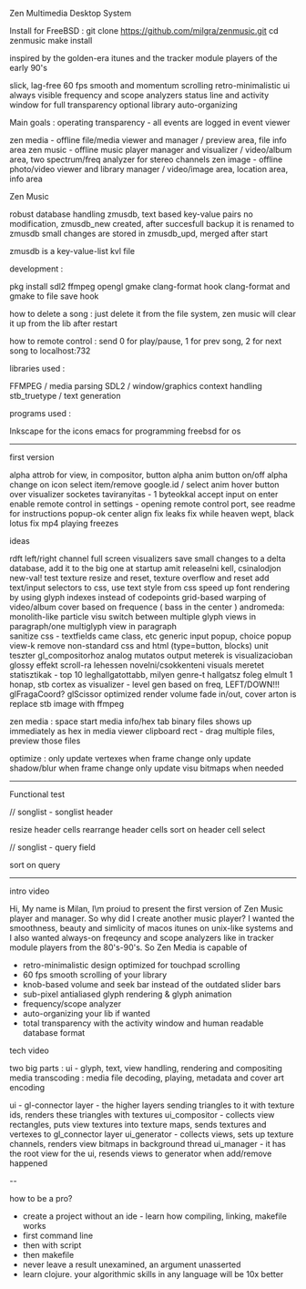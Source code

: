 Zen Multimedia Desktop System

Install for FreeBSD :
git clone https://github.com/milgra/zenmusic.git
cd zenmusic
make install

inspired by the golden-era itunes and the tracker module players of the early 90's

slick, lag-free 60 fps smooth and momentum scrolling
retro-minimalistic ui
always visible frequency and scope analyzers
status line and activity window for full transparency
optional library auto-organizing

Main goals : operating transparency - all events are logged in event viewer

zen media - offline file/media viewer and manager / preview area, file info area
zen music - offline music player manager and visualizer / video/album area, two spectrum/freq analyzer for stereo channels
zen image - offline photo/video viewer and library manager / video/image area, location area, info area


Zen Music

robust database handling
zmusdb, text based key-value pairs
no modification, zmusdb_new created, after succesfull backup it is renamed to zmusdb
small changes are stored in zmusdb_upd, merged after start

zmusdb is a key-value-list kvl file

development :

pkg install sdl2 ffmpeg opengl gmake clang-format
hook clang-format and gmake to file save hook

how to delete a song : just delete it from the file system, zen music will clear it up from the lib after restart

how to remote control : send 0 for play/pause, 1 for prev song, 2 for next song to localhost:732

libraries used :

FFMPEG / media parsing
SDL2 / window/graphics context handling
stb_truetype / text generation

programs used :

Inkscape for the icons
emacs for programming
freebsd for os

---

first version

alpha attrob for view, in compositor, button alpha anim
button on/off alpha change on icon
select item/remove google.id / select anim
hover button over visualizer
socketes taviranyitas - 1 byteokkal
accept input on enter
enable remote control in settings - opening remote control port, see readme for instructions
popup-ok center align
fix leaks
fix while heaven wept, black lotus
fix mp4 playing freezes

ideas

rdft left/right channel
full screen visualizers
save small changes to a delta database, add it to the big one at startup
amit releaselni kell, csinalodjon new-val!
test texture resize and reset, texture overflow and reset
add text/input selectors to css, use text style from css
speed up font rendering by using glyph indexes instead of codepoints
grid-based warping of video/album cover based on frequence ( bass in the center )
andromeda: monolith-like particle visu
switch between multiple glyph views in paragraph/one multiglyph view in paragraph  
sanitize css - textfields came class, etc
generic input popup, choice popup view-k
remove non-standard css and html (type=button, blocks)
unit teszter gl_compositorhoz
analog mutatos output meterek is visualizacioban
glossy effekt
scroll-ra lehessen novelni/csokkenteni visuals meretet
statisztikak - top 10 leghallgatottabb, milyen genre-t hallgatsz foleg elmult 1 honap, stb
cortex as visualizer - level gen based on freq, LEFT/DOWN!!!
glFragaCoord? glScissor optimized render
volume fade in/out, cover arton is
replace stb image with ffmpeg

zen media :
space start media
info/hex tab
binary files shows up immediately as hex in media viewer
clipboard rect - drag multiple files, preview those files

optimize :
only update vertexes when frame change
only update shadow/blur when frame change
only update visu bitmaps when needed

---

Functional test

// songlist - songlist header

resize header cells
rearrange header cells
sort on header cell select

// songlist - query field

sort on query


---

intro video

Hi, My name is Milan, I\m proiud to present the first version of Zen Music player and manager.
So why did I create another music player?
I wanted the smoothness, beauty and simlicity of macos itunes on unix-like systems and I also wanted always-on freqeuncy and scope analyzers like in tracker module players from the 80's-90's.
So Zen Media is capable of
- retro-minimalistic design optimized for touchpad scrolling 
- 60 fps smooth scrolling of your library
- knob-based volume and seek bar instead of the outdated slider bars
- sub-pixel antialiased glyph rendering & glyph animation
- frequency/scope analyzer
- auto-organizing your lib if wanted
- total transparency with the activity window and human readable database format

tech video

two big parts : ui - glyph, text, view handling, rendering and compositing
media transcoding : media file decoding, playing, metadata and cover art encoding

ui -
gl-connector layer - the higher layers sending triangles to it with texture ids, renders these triangles with textures
ui_compositor - collects view rectangles, puts view textures into texture maps, sends textures and vertexes to gl_connector layer
ui_generator - collects views, sets up texture channels, renders view bitmaps in background thread
ui_manager - it has the root view for the ui, resends views to generator when add/remove happened

--

how to be a pro?
- create a project without an ide - learn how compiling, linking, makefile works
 - first command line
  - then with script
  - then makefile
- never leave a result unexamined, an argument unasserted
- learn clojure. your algorithmic skills in any language will be 10x better